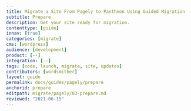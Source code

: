 ```yaml
---
title: Migrate a Site From Pagely to Pantheon Using Guided Migration
subtitle: Prepare
description: Get your site ready for migration.
contenttype: [guide]
innav: [true]
categories: [migrate]
cms: [wordpress]
audience: [development]
product: [--]
integration: [--]
tags: [code, launch, migrate, site, updates]
contributors: [wordsmither]
layout: guide
permalink: docs/guides/pagely/prepare
anchorid: prepare
editpath: migrate/pagely/03-prepare.md
reviewed: "2021-06-15"
---
```


<Partial file="migrate/prepare.md" />
